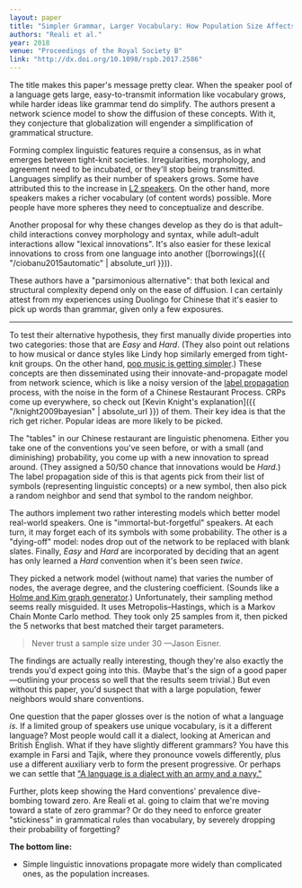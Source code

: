 ```yaml
---
layout: paper
title: "Simpler Grammar, Larger Vocabulary: How Population Size Affects Language"
authors: "Reali et al."
year: 2018
venue: "Proceedings of the Royal Society B"
link: "http://dx.doi.org/10.1098/rspb.2017.2586"
---
```


The title makes this paper's message pretty clear. When the speaker pool of a language gets large, easy-to-transmit information like vocabulary grows, while harder ideas like grammar tend do simplify. The authors present a network science model to show the diffusion of these concepts. With it, they conjecture that globalization will engender a simplification of grammatical structure.

<!--more-->

Forming complex linguistic features require a consensus, as in what emerges between tight-knit societies. Irregularities, morphology, and agreement need to be incubated, or they'll stop being transmitted. Languages simplify as their number of speakers grows. Some have attributed this to the increase in [L2 speakers](https://en.wikipedia.org/wiki/Second_language). On the other hand, more speakers makes a richer vocabulary (of content words) possible. More people have more spheres they need to conceptualize and describe.

Another proposal for why these changes develop as they do is that adult–child interactions convey morphology and syntax, while adult–adult interactions allow "lexical innovations". It's also easier for these lexical innovations to cross from one language into another ([borrowings]({{ "/ciobanu2015automatic" | absolute_url }})).

These authors have a "parsimonious alternative": that both lexical and structural complexity depend only on the ease of diffusion. I can certainly attest from my experiences using Duolingo for Chinese that it's easier to pick up words than grammar, given only a few exposures.

---

To test their alternative hypothesis, they first manually divide properties into two categories: those that are *Easy* and *Hard*. (They also point out relations to how musical or dance styles like Lindy hop similarly emerged from tight-knit groups. On the other hand, [pop music is getting simpler](https://pudding.cool/2017/05/song-repetition/).) These concepts are then disseminated using their innovate-and-propagate model from network science, which is like a noisy version of the [label propagation](https://en.wikipedia.org/wiki/Label_Propagation_Algorithm) process, with the noise in the form of a Chinese Restaurant Process. CRPs come up everywhere, so check out [Kevin Knight's explanation]({{ "/knight2009bayesian" | absolute_url }}) of them. Their key idea is that the rich get richer. Popular ideas are more likely to be picked.

The "tables" in our Chinese restaurant are linguistic phenomena. Either you take one of the conventions you've seen before, or with a small (and diminishing) probability, you come up with a new innovation to spread around. (They assigned a 50/50 chance that innovations would be *Hard*.) The label propagation side of this is that agents pick from their list of symbols (representing linguistic concepts) or a new symbol, then also pick a random neighbor and send that symbol to the random neighbor.

The authors implement two rather interesting models which better model real-world speakers. One is "immortal-but-forgetful" speakers. At each turn, it may forget each of its symbols with some probability. The other is a "dying-off" model: nodes drop out of the network to be replaced with blank slates. Finally, *Easy* and *Hard* are incorporated by deciding that an agent has only learned a *Hard* convention when it's been seen *twice*.

They picked a network model (without name) that varies the number of nodes, the average degree, and the clustering coefficient. (Sounds like a [Holme and Kim graph generator](https://networkx.github.io/documentation/latest/reference/generated/networkx.generators.random_graphs.powerlaw_cluster_graph.html).) Unfortunately, their sampling method seems really misguided. It uses Metropolis–Hastings, which is a Markov Chain Monte Carlo method. They took only 25 samples from it, then picked the 5 networks that best matched their target parameters. 

> Never trust a sample size under 30
> —Jason Eisner.

The findings are actually really interesting, though they're also exactly the trends you'd expect going into this. (Maybe that's the sign of a good paper—outlining your process so well that the results seem trivial.) But even without this paper, you'd suspect that with a large population, fewer neighbors would share conventions.

One question that the paper glosses over is the notion of what a language *is*. If a limited group of speakers use unique vocabulary, is it a different language? Most people would call it a dialect, looking at American and British English. What if they have slightly different grammars? You have this example in Farsi and Tajik, where they pronounce vowels differently, plus use a different auxiliary verb to form the present progressive. Or perhaps we can settle that ["A language is a dialect with an army and a navy."](https://en.wikipedia.org/wiki/A_language_is_a_dialect_with_an_army_and_navy)

Further, plots keep showing the Hard conventions' prevalence dive-bombing toward zero. Are Reali et al. going to claim that we're moving toward a state of zero grammar? Or do they need to enforce greater "stickiness" in grammatical rules than vocabulary, by severely dropping their probability of forgetting?

**The bottom line:**

- Simple linguistic innovations propagate more widely than complicated ones, as the population increases.
